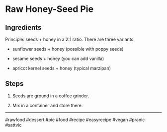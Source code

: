# Raw Honey-Seed Pie

## Ingredients

Principle: seeds + honey in a 2:1 ratio. There are three variants:

*   sunflower seeds + honey (possible with poppy seeds)
    
*   sesame seeds + honey (you can add vanilla)
    
*   apricot kernel seeds + honey (typical marzipan)
    

## Steps

1.  Seeds are ground in a coffee grinder.
    
2.  Mix in a container and store there.
    

---

#rawfood #dessert #pie #food #recipe #easyrecipe #vegan #pranic #sattvic